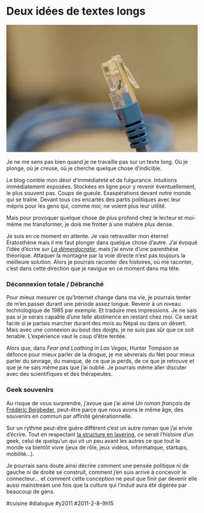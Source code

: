 # Deux idées de textes longs

![](_i/4322149444_f58fb572981.webp)

Je ne me sens pas bien quand je ne travaille pas sur un texte long. Où je plonge, où je creuse, où je cherche quelque chose d’indicible.

Le blog comble mon désir d’immédiateté et de fulgurance. Intuitions immédiatement exposées. Stockées en ligne pour y revenir éventuellement, le plus souvent pas. Coups de gueule. Exaspérations devant notre monde qui se traîne. Devant tous ces encartés des partis politiques avec leur mépris pour les gens qui, comme moi, ne voient plus leur utilité.

Mais pour provoquer quelque chose de plus profond chez le lecteur et moi-même me transformer, je dois me frotter à une matière plus dense.

Je suis en ce moment en attente. Je vais retravailler mon éternel Ératosthène mais il me faut plonger dans quelque chose d’autre. J’ai évoqué l’idée d’écrire sur [*La démerdocratie*](../1/la-demerdocratie.md), mais j’ai envie d’une parenthèse théorique. Attaquer la montagne par la voie directe n’est pas toujours la meilleure solution. Alors je pourrais raconter des histoires, où me raconter, c’est dans cette direction que je navigue en ce moment dans ma tête.

### Déconnexion totale / Débranché

Pour mieux mesurer ce qu’Internet change dans ma vie, je pourrais tenter de m’en passer durant une période assez longue. Revenir à un niveau technologique de 1985 par exemple. Et traduire mes impressions. Je ne sais pas si je serais capable d’une telle abstinence en restant chez moi. Ce serait facile si je partais marcher durant des mois au Népal ou dans un désert. Mais avec une connexion au bout des doigts, je ne suis pas sûr que ce soit tenable. L’expérience vaut le coup d’être tentée.

Alors que, dans *Fear and Loathing in Las Vegas*, Hunter Tompson se défonce pour mieux parler de la drogue, je me sèvrerais du Net pour mieux parler du sevrage, du manque, de ce que je perds, de ce que je retrouve et que je ne sais même pas que j’ai oublié. Je pourrais même aller discuter avec des scientifiques et des thérapeutes.

### Geek souvenirs

Au risque de vous surprendre, j’avoue que j’ai aimé *Un roman français* de [Frédéric Beigbeder](http://fr.wikipedia.org/wiki/Fr%C3%A9d%C3%A9ric_Beigbeder), peut-être parce que nous avons le même âge, des souvenirs en commun par affinité générationnelle.

Sur un rythme peut-être guère différent c’est un autre roman que j’ai envie d’écrire. Tout en respectant [la structure en layering](http://writerunboxed.com/2011/01/30/3-layers-of-layering-in-fiction/), ce serait l’histoire d’un geek, celui de quelqu’un qui vit un peu avant les autres ce que tout le monde va bientôt vivre (jeux de rôle, jeux vidéos, informatique, startups, mobilité…).

Je pourrais sans doute ainsi décrire comment une pensée politique ni de gauche ni de droite se construit, comment j’en suis arrivé à concevoir le connecteur… et comment cette conception ne peut que finir par devenir elle aussi mainstream une fois que la culture qui l’induit aura été digérée par beaucoup de gens.

#cuisine #dialogue #y2011 #2011-2-8-9h15
